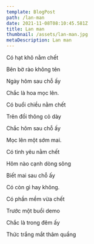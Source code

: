 ```yaml
---
template: BlogPost
path: /lan-man
date: 2021-11-08T08:10:45.581Z
title: Lan man
thumbnail: /assets/lan-man.jpg
metaDescription: Lan man
---
```

Có hạt khô nằm chết

Bên bờ rào không tên

Ngày hôm sau chỗ ấy

Chắc là hoa mọc lên.

Có buổi chiều nằm chết

Trên đồi thông cỏ dày

Chắc hôm sau chỗ ấy

Mọc lên một sớm mai.

Có tình yêu nằm chết

Hôm nào cạnh dòng sông

Biết mai sau chỗ ấy

Có còn gì hay không.

Có phần mềm vừa chết

Trước một buổi demo

Chắc là trong đêm ấy

Thức trắng mắt thâm quầng